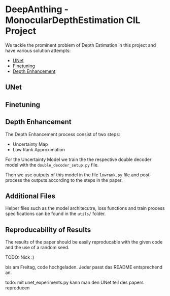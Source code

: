 # DeepAnthing - MonocularDepthEstimation CIL Project

We tackle the prominent problem of Depth Estimation in this project and have various solution attempts:
- [UNet](#features)
- [Finetuning](#installation)
- [Depth Enhancement](#depth-enhancement)

## UNet



## Finetuning



## Depth Enhancement
The Depth Enhancement process consist of two steps:
- Uncertainty Map
- Low Rank Approximation

For the Uncertainty Model we train the the respective double decoder model with the `double_decoder_setup.py` file.

Then we use outputs of this model in the file `lowrank.py` file and post-process the outputs according to the steps in the paper.

## Additional Files
Helper files such as the model architecutre, loss functions and train process specifications can be found in the `utils/` folder.

## Reproducability of Results
The results of the paper should be easily reproducable with the given code and the use of a random seed.


TODO: Nick :) 

bis am Freitag, code hochgeladen. Jeder passt das README entsprechend an.

todo: mit unet_experiments.py kann man den UNet teil des papers reproducen

